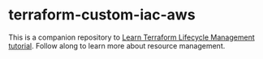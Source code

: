 # terraform-custom-iac-aws

This is a companion repository to [Learn Terraform Lifecycle Management tutorial](https://developer.hashicorp.com/terraform/tutorials/state/resource-lifecycle). Follow along to learn more about resource management.